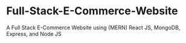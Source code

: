 # Full-Stack-E-Commerce-Website
A Full Stack E-Commerce Website using (MERN) React JS, MongoDB, Express, and Node JS 

